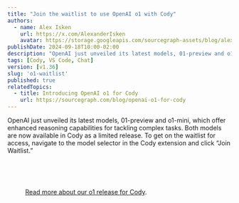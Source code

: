 ```yaml
---
title: "Join the waitlist to use OpenAI o1 with Cody"
authors:
  - name: Alex Isken
    url: https://x.com/AlexanderIsken
    avatar: https://storage.googleapis.com/sourcegraph-assets/blog/alex_avatar.png
publishDate: 2024-09-18T10:00-02:00
description: "OpenAI just unveiled its latest models, 01-preview and o1-mini, which offer enhanced reasoning capabilities for tackling complex tasks. Both models are now available in Cody as a limited release."
tags: [Cody, VS Code, Chat]
version: [v1.36]
slug: 'o1-waitlist'
published: true
relatedTopics:
  - title: Introducing OpenAI o1 for Cody
    url: https://sourcegraph.com/blog/openai-o1-for-cody
---
```


OpenAI just unveiled its latest models, 01-preview and o1-mini, which offer enhanced reasoning capabilities for tackling complex tasks. Both models are now available in Cody as a limited release. To get on the waitlist for access, navigate to the model selector in the Cody extension and click “Join Waitlist.”

<br />
<Figure
  src="https://storage.googleapis.com/sourcegraph-assets/blog/open-ai-o1/cody-dropdown.png"
  alt="OpenAI o1 for Cody"
/>
<br />

[Read more about our o1 release for Cody](https://sourcegraph.com/blog/openai-o1-for-cody).